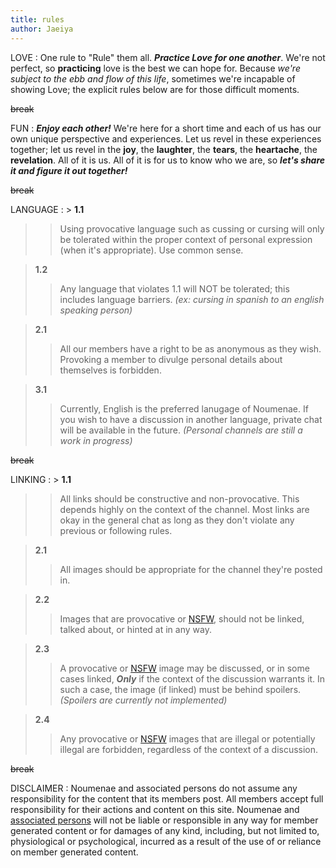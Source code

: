 ```yaml
---
title: rules
author: Jaeiya
---
```

LOVE
: One rule to "Rule" them all. ___Practice Love for one another___. We're not perfect, so **practicing** love is the best we can hope for. Because _we're subject to the ebb and flow of this life_, sometimes we're incapable of showing Love; the explicit rules below are for those difficult moments.

~~break~~

FUN
: ___Enjoy each other!___ We're here for a short time and each of us has our own unique perspective and experiences. Let us revel in these experiences together; let us revel in the **joy**, the **laughter**, the **tears**, the **heartache**, the **revelation**. All of it is us. All of it is for us to know who we are, so ___let's share it and figure it out together!___

~~break~~

LANGUAGE
: > **1.1**
  >> Using provocative language such as cussing or cursing will only be tolerated within the proper context of personal expression (when it's appropriate). Use common sense.

  > **1.2**
  >> Any language that violates 1.1 will NOT be tolerated; this includes language barriers. _(ex: cursing in spanish to an english speaking person)_

  > **2.1**
  >> All our members have a right to be as anonymous as they  wish. Provoking a member to divulge personal details about themselves is forbidden.

  > **3.1**
  >> Currently, English is the preferred lanugage of Noumenae. If you wish to have a discussion in another language, private chat will be available in the future. _(Personal channels are still a work in progress)_

~~break~~

LINKING
: > **1.1**
  >> All links should be constructive and non-provocative. This depends highly on the context of the channel. Most links are okay in the general chat as long as they don't violate any previous or following rules.

  > **2.1**
  >> All images should be appropriate for the channel they're posted in.

  > **2.2**
  >> Images that are provocative or [NSFW], should not be linked, talked about, or hinted at in any way.

  > **2.3**
  >> A provocative or [NSFW] image may be discussed, or in some cases linked, ___Only___ if the context of the discussion warrants it. In such a case, the image (if linked) must be behind spoilers. _(Spoilers are currently not implemented)_

  > **2.4**
  >> Any provocative or [NSFW] images that are illegal or potentially illegal are forbidden, regardless of the context of a discussion.

[nsfw]:#/faq/expressions

~~break~~

DISCLAIMER
: Noumenae and associated persons do not assume any responsibility for the content that its members post. All members accept full responsibility for their actions and content on this site. Noumenae and [associated persons] will not be liable or responsible in any way for member generated content or for damages of any kind, including, but not limited to, physiological or psychological, incurred as a result of the use of or reliance on member generated content.

[associated persons]:/#/faq/as.-persons